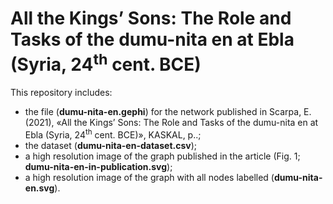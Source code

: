 # All the Kings’ Sons: The Role and Tasks of the dumu-nita en at Ebla (Syria, 24<sup>th</sup> cent. BCE) 

This repository includes:

* the file (**dumu-nita-en.gephi**) for the network published in Scarpa, E. (2021), «All the Kings’ Sons: The Role and Tasks of the dumu-nita en at Ebla (Syria, 24<sup>th</sup> cent. BCE)», KASKAL, p..;
* the dataset (**dumu-nita-en-dataset.csv**);
* a high resolution image of the graph published in the article (Fig. 1; **dumu-nita-en-in-publication.svg**);
* a high resolution image of the graph with all nodes labelled (**dumu-nita-en.svg**).